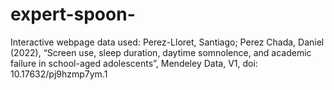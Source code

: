 # expert-spoon-
Interactive webpage
data used:
Perez-Lloret, Santiago; Perez Chada, Daniel (2022), “Screen use, sleep duration, daytime somnolence, and academic failure in school-aged adolescents”, Mendeley Data, V1, doi: 10.17632/pj9hzmp7ym.1
